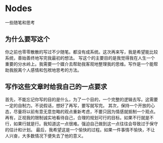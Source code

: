 # Nodes
一些随笔和思考

## 为什么要写这个
你之前也零零散散的写过不少随笔。都没有成系统。这次再来写，我是希望能比较系统，善始善终地写完我最初的想法。
写这个的主要目的是我觉得我在人生一个重要的分水岭上。我需要一个媒介去帮助我客观地整理我的思维。写作是一个能帮助我脱离个人感情和包袱地思考的方法。




## 写作这些文章时给我自己的一点要求
首先，不能忘记你写的目的是什么，为了一个目的，一个完整的逻辑去写。这需要一定的自制力。不说假话，想好了再写，要写就写完。
其次，保持一个开放的心态，尽量将以前有意无意忽略的观点重新考虑，不要只因为情感就抵制一个观点。
再有，正视我的限制诚实地看待自己，合理的规划可行的目标。如果不行就是不行，如果行就是行。我知道这一点很难。强迫自己做到这一点往往会导致过于保守的估计和计划。
最后，我希望这是一个愉快的过程。如果一件事情不愉快，不让人兴奋，大多数情况下便失去了他的意义。
